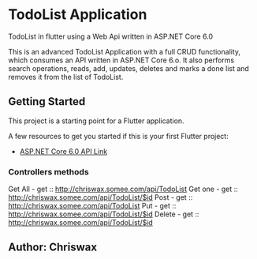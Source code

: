 # TodoList Application

TodoList in flutter using a Web Api written in ASP.NET Core 6.0

This is an advanced TodoList Application with a full CRUD functionality, which consumes an API written in ASP.NET Core 6.o. It also performs search operations, reads, add, updates, deletes and marks a done list and removes it from the list of TodoList.

## Getting Started

This project is a starting point for a Flutter application.

A few resources to get you started if this is your first Flutter project:

- [ASP.NET Core 6.0 API Link](http://chriswax.somee.com/api/TodoList)

### Controllers methods

Get All - get :: http://chriswax.somee.com/api/TodoList
Get one - get :: http://chriswax.somee.com/api/TodoList/$id
Post - get :: http://chriswax.somee.com/api/TodoList
Put - get :: http://chriswax.somee.com/api/TodoList/$id
Delete - get :: http://chriswax.somee.com/api/TodoList/$id

## Author: Chriswax
